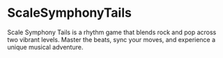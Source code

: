 # ScaleSymphonyTails
Scale Symphony Tails is a rhythm game that blends rock and pop across two vibrant levels. Master the beats, sync your moves, and experience a unique musical adventure.
